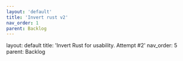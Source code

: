 ```yaml
---
layout: 'default'
title: 'Invert rust v2'
nav_order: 1
parent: Backlog
---
```



layout: default
title: 'Invert Rust for usability. Attempt #2'
nav_order: 5
parent: Backlog

